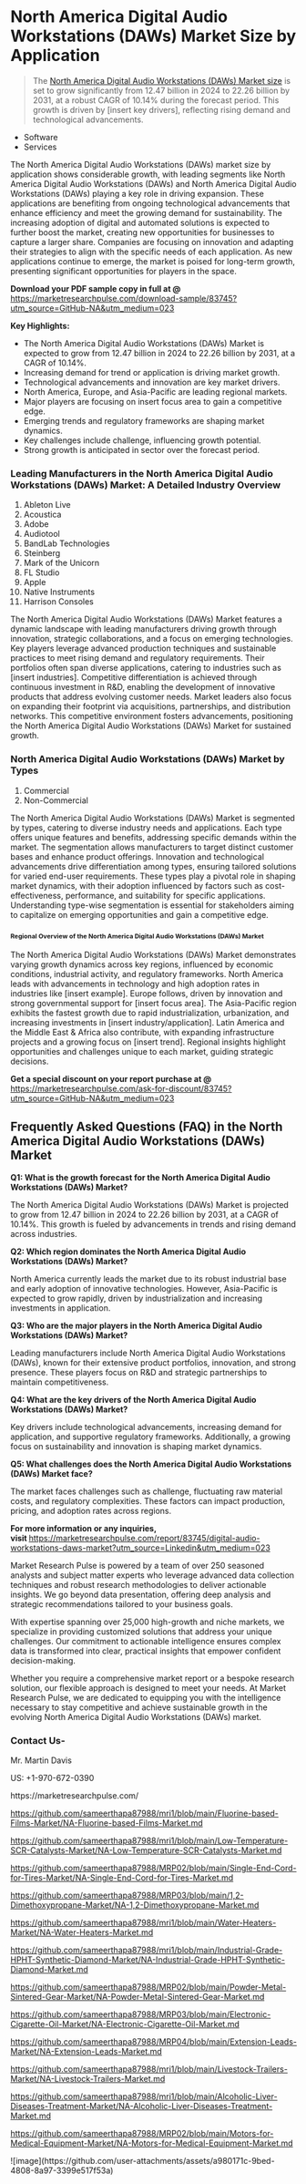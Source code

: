 <h1>North America Digital Audio Workstations (DAWs) Market&nbsp;Size by Application</h1><blockquote><p>The <a href="https://marketresearchpulse.com/download-sample/83745?utm_source=GitHub-NA&amp;utm_medium=023">North America Digital Audio Workstations (DAWs) Market size</a> is set to grow significantly from 12.47 billion in 2024 to 22.26 billion by 2031, at a robust CAGR of 10.14% during the forecast period. This growth is driven by [insert key drivers], reflecting rising demand and technological advancements.</p></blockquote><ul><li>Software <li> Services</li></ul><p>The North America Digital Audio Workstations (DAWs) market size by application shows considerable growth, with leading segments like North America Digital Audio Workstations (DAWs) and North America Digital Audio Workstations (DAWs) playing a key role in driving expansion. These applications are benefiting from ongoing technological advancements that enhance efficiency and meet the growing demand for sustainability. The increasing adoption of digital and automated solutions is expected to further boost the market, creating new opportunities for businesses to capture a larger share. Companies are focusing on innovation and adapting their strategies to align with the specific needs of each application. As new applications continue to emerge, the market is poised for long-term growth, presenting significant opportunities for players in the space.</p><p><strong>Download your PDF sample copy in full at @ </strong><a href="https://marketresearchpulse.com/download-sample/83745?utm_source=GitHub-NA&amp;utm_medium=023">https://marketresearchpulse.com/download-sample/83745?utm_source=GitHub-NA&amp;utm_medium=023</a></p><p><strong>Key Highlights: </strong></p><ul><li>The North America Digital Audio Workstations (DAWs) Market is expected to grow from 12.47 billion in 2024 to 22.26 billion by 2031, at a CAGR of 10.14%.</li><li>Increasing demand for trend or application is driving market growth.</li><li>Technological advancements and innovation are key market drivers.</li><li>North America, Europe, and Asia-Pacific are leading regional markets.</li><li>Major players are focusing on insert focus area to gain a competitive edge.</li><li>Emerging trends and regulatory frameworks are shaping market dynamics.</li><li>Key challenges include challenge, influencing growth potential.</li><li>Strong growth is anticipated in sector over the forecast period.</li></ul><h3>Leading Manufacturers in the North America Digital Audio Workstations (DAWs) Market: A Detailed Industry Overview</h3><ol><li>Ableton Live</li><li>Acoustica</li><li>Adobe</li><li>Audiotool</li><li>BandLab Technologies</li><li>Steinberg</li><li>Mark of the Unicorn</li><li>FL Studio</li><li>Apple</li><li>Native Instruments</li><li>Harrison Consoles</li></ol><div class="flex max-w-full flex-col flex-grow"><div class="min-h-8 text-message flex w-full flex-col items-end gap-2 whitespace-normal break-words [.text-message+&amp;]:mt-5" dir="auto" data-message-author-role="assistant" data-message-id="fd8432e4-4910-450d-b182-61b7bfb0a01f" data-message-model-slug="gpt-4o"><div class="flex w-full flex-col gap-1 empty:hidden first:pt-[3px]"><div class="markdown prose w-full break-words dark:prose-invert light"><p>The North America Digital Audio Workstations (DAWs) Market features a dynamic landscape with leading manufacturers driving growth through innovation, strategic collaborations, and a focus on emerging technologies. Key players leverage advanced production techniques and sustainable practices to meet rising demand and regulatory requirements. Their portfolios often span diverse applications, catering to industries such as [insert industries]. Competitive differentiation is achieved through continuous investment in R&amp;D, enabling the development of innovative products that address evolving customer needs. Market leaders also focus on expanding their footprint via acquisitions, partnerships, and distribution networks. This competitive environment fosters advancements, positioning the North America Digital Audio Workstations (DAWs) Market for sustained growth.</p></div></div></div></div><h3>North America Digital Audio Workstations (DAWs) Market by Types</h3><ol><li>Commercial <li> Non-Commercial</li></ol><div class="flex max-w-full flex-col flex-grow"><div class="min-h-8 text-message flex w-full flex-col items-end gap-2 whitespace-normal break-words [.text-message+&amp;]:mt-5" dir="auto" data-message-author-role="assistant" data-message-id="084470be-0bb7-4664-bddf-5156b4f41249" data-message-model-slug="gpt-4o-mini"><div class="flex w-full flex-col gap-1 empty:hidden first:pt-[3px]"><div class="markdown prose w-full break-words dark:prose-invert light"><p>The North America Digital Audio Workstations (DAWs) Market is segmented by types, catering to diverse industry needs and applications. Each type offers unique features and benefits, addressing specific demands within the market. The segmentation allows manufacturers to target distinct customer bases and enhance product offerings. Innovation and technological advancements drive differentiation among types, ensuring tailored solutions for varied end-user requirements. These types play a pivotal role in shaping market dynamics, with their adoption influenced by factors such as cost-effectiveness, performance, and suitability for specific applications. Understanding type-wise segmentation is essential for stakeholders aiming to capitalize on emerging opportunities and gain a competitive edge.</p></div></div></div></div><h3><span style="font-size: 11px;">Regional Overview of the North America Digital Audio Workstations (DAWs) Market</span></h3><div class="flex max-w-full flex-col flex-grow"><div class="min-h-8 text-message flex w-full flex-col items-end gap-2 whitespace-normal break-words [.text-message+&amp;]:mt-5" dir="auto" data-message-author-role="assistant" data-message-id="e9038762-ce64-4e30-91c9-9bd413514231" data-message-model-slug="gpt-4o-mini"><div class="flex w-full flex-col gap-1 empty:hidden first:pt-[3px]"><div class="markdown prose w-full break-words dark:prose-invert light"><p>The North America Digital Audio Workstations (DAWs) Market demonstrates varying growth dynamics across key regions, influenced by economic conditions, industrial activity, and regulatory frameworks. North America leads with advancements in technology and high adoption rates in industries like [insert example]. Europe follows, driven by innovation and strong governmental support for [insert focus area]. The Asia-Pacific region exhibits the fastest growth due to rapid industrialization, urbanization, and increasing investments in [insert industry/application]. Latin America and the Middle East &amp; Africa also contribute, with expanding infrastructure projects and a growing focus on [insert trend]. Regional insights highlight opportunities and challenges unique to each market, guiding strategic decisions.</p></div></div></div></div><p><strong>Get a special discount on your report purchase at @ </strong><a href="https://marketresearchpulse.com/ask-for-discount/83745?utm_source=GitHub-NA&amp;utm_medium=023">https://marketresearchpulse.com/ask-for-discount/83745?utm_source=GitHub-NA&amp;utm_medium=023</a></p><h2>Frequently Asked Questions (FAQ) in the North America Digital Audio Workstations (DAWs) Market</h2><p><strong>Q1: What is the growth forecast for the North America Digital Audio Workstations (DAWs) Market?</strong></p><p>The North America Digital Audio Workstations (DAWs) Market is projected to grow from 12.47 billion in 2024 to 22.26 billion by 2031, at a CAGR of 10.14%. This growth is fueled by advancements in trends and rising demand across industries.</p><p><strong>Q2: Which region dominates the North America Digital Audio Workstations (DAWs) Market?</strong></p><p>North America currently leads the market due to its robust industrial base and early adoption of innovative technologies. However, Asia-Pacific is expected to grow rapidly, driven by industrialization and increasing investments in application.</p><p><strong>Q3: Who are the major players in the North America Digital Audio Workstations (DAWs) Market?</strong></p><p>Leading manufacturers include North America Digital Audio Workstations (DAWs), known for their extensive product portfolios, innovation, and strong presence. These players focus on R&amp;D and strategic partnerships to maintain competitiveness.</p><p><strong>Q4: What are the key drivers of the North America Digital Audio Workstations (DAWs) Market?</strong></p><p>Key drivers include technological advancements, increasing demand for application, and supportive regulatory frameworks. Additionally, a growing focus on sustainability and innovation is shaping market dynamics.</p><p><strong>Q5: What challenges does the North America Digital Audio Workstations (DAWs) Market face?</strong></p><p>The market faces challenges such as challenge, fluctuating raw material costs, and regulatory complexities. These factors can impact production, pricing, and adoption rates across regions.</p><p><strong>For more information or any inquiries, visit&nbsp;</strong><a href="https://marketresearchpulse.com/report/83745/digital-audio-workstations-daws-market?utm_source=Linkedin&utm_medium=023">https://marketresearchpulse.com/report/83745/digital-audio-workstations-daws-market?utm_source=Linkedin&utm_medium=023</a></p><p>Market Research Pulse is powered by a team of over 250 seasoned analysts and subject matter experts who leverage advanced data collection techniques and robust research methodologies to deliver actionable insights. We go beyond data presentation, offering deep analysis and strategic recommendations tailored to your business goals.</p><p>With expertise spanning over 25,000 high-growth and niche markets, we specialize in providing customized solutions that address your unique challenges. Our commitment to actionable intelligence ensures complex data is transformed into clear, practical insights that empower confident decision-making.</p><p>Whether you require a comprehensive market report or a bespoke research solution, our flexible approach is designed to meet your needs. At Market Research Pulse, we are dedicated to equipping you with the intelligence necessary to stay competitive and achieve sustainable growth in the evolving North America Digital Audio Workstations (DAWs) market.</p><h3><strong>Contact Us-</strong></h3><p>Mr. Martin Davis</p><p>US: +1-970-672-0390</p><p>https://marketresearchpulse.com/</p><p><a href="https://github.com/sameerthapa87988/mri1/blob/main/Fluorine-based-Films-Market/NA-Fluorine-based-Films-Market.md">https://github.com/sameerthapa87988/mri1/blob/main/Fluorine-based-Films-Market/NA-Fluorine-based-Films-Market.md</a></p><p><a href="https://github.com/sameerthapa87988/mri1/blob/main/Low-Temperature-SCR-Catalysts-Market/NA-Low-Temperature-SCR-Catalysts-Market.md">https://github.com/sameerthapa87988/mri1/blob/main/Low-Temperature-SCR-Catalysts-Market/NA-Low-Temperature-SCR-Catalysts-Market.md</a></p><p><a href="https://github.com/sameerthapa87988/MRP02/blob/main/Single-End-Cord-for-Tires-Market/NA-Single-End-Cord-for-Tires-Market.md">https://github.com/sameerthapa87988/MRP02/blob/main/Single-End-Cord-for-Tires-Market/NA-Single-End-Cord-for-Tires-Market.md</a></p><p><a href="https://github.com/sameerthapa87988/MRP03/blob/main/1,2-Dimethoxypropane-Market/NA-1,2-Dimethoxypropane-Market.md">https://github.com/sameerthapa87988/MRP03/blob/main/1,2-Dimethoxypropane-Market/NA-1,2-Dimethoxypropane-Market.md</a></p><p><a href="https://github.com/sameerthapa87988/mri1/blob/main/Water-Heaters-Market/NA-Water-Heaters-Market.md">https://github.com/sameerthapa87988/mri1/blob/main/Water-Heaters-Market/NA-Water-Heaters-Market.md</a></p><p><a href="https://github.com/sameerthapa87988/mri1/blob/main/Industrial-Grade-HPHT-Synthetic-Diamond-Market/NA-Industrial-Grade-HPHT-Synthetic-Diamond-Market.md">https://github.com/sameerthapa87988/mri1/blob/main/Industrial-Grade-HPHT-Synthetic-Diamond-Market/NA-Industrial-Grade-HPHT-Synthetic-Diamond-Market.md</a></p><p><a href="https://github.com/sameerthapa87988/MRP02/blob/main/Powder-Metal-Sintered-Gear-Market/NA-Powder-Metal-Sintered-Gear-Market.md">https://github.com/sameerthapa87988/MRP02/blob/main/Powder-Metal-Sintered-Gear-Market/NA-Powder-Metal-Sintered-Gear-Market.md</a></p><p><a href="https://github.com/sameerthapa87988/MRP03/blob/main/Electronic-Cigarette-Oil-Market/NA-Electronic-Cigarette-Oil-Market.md">https://github.com/sameerthapa87988/MRP03/blob/main/Electronic-Cigarette-Oil-Market/NA-Electronic-Cigarette-Oil-Market.md</a></p><p><a href="https://github.com/sameerthapa87988/MRP04/blob/main/Extension-Leads-Market/NA-Extension-Leads-Market.md">https://github.com/sameerthapa87988/MRP04/blob/main/Extension-Leads-Market/NA-Extension-Leads-Market.md</a></p><p><a href="https://github.com/sameerthapa87988/mri1/blob/main/Livestock-Trailers-Market/NA-Livestock-Trailers-Market.md">https://github.com/sameerthapa87988/mri1/blob/main/Livestock-Trailers-Market/NA-Livestock-Trailers-Market.md</a></p><p><a href="https://github.com/sameerthapa87988/mri1/blob/main/Alcoholic-Liver-Diseases-Treatment-Market/NA-Alcoholic-Liver-Diseases-Treatment-Market.md">https://github.com/sameerthapa87988/mri1/blob/main/Alcoholic-Liver-Diseases-Treatment-Market/NA-Alcoholic-Liver-Diseases-Treatment-Market.md</a></p><p><a href="https://github.com/sameerthapa87988/MRP02/blob/main/Motors-for-Medical-Equipment-Market/NA-Motors-for-Medical-Equipment-Market.md">https://github.com/sameerthapa87988/MRP02/blob/main/Motors-for-Medical-Equipment-Market/NA-Motors-for-Medical-Equipment-Market.md</a></p>
![image](https://github.com/user-attachments/assets/a980171c-9bed-4808-8a97-3399e517f53a)
